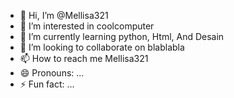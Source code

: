 - 👋 Hi, I’m @Mellisa321
- 👀 I’m interested in coolcomputer
- 🌱 I’m currently learning python, Html, And Desain
- 💞️ I’m looking to collaborate on blablabla
- 📫 How to reach me Mellisa321
- 😄 Pronouns: ...
- ⚡ Fun fact: ...

<!---
Mellisa321/Mellisa321 is a ✨ special ✨ repository because its `README.md` (this file) appears on your GitHub profile.
You can click the Preview link to take a look at your changes.
--->
